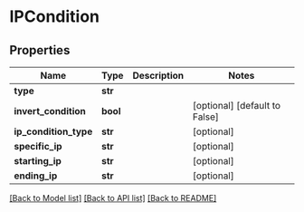 # IPCondition

## Properties
Name | Type | Description | Notes
------------ | ------------- | ------------- | -------------
**type** | **str** |  | 
**invert_condition** | **bool** |  | [optional] [default to False]
**ip_condition_type** | **str** |  | [optional] 
**specific_ip** | **str** |  | [optional] 
**starting_ip** | **str** |  | [optional] 
**ending_ip** | **str** |  | [optional] 

[[Back to Model list]](../README.md#documentation-for-models) [[Back to API list]](../README.md#documentation-for-api-endpoints) [[Back to README]](../README.md)


